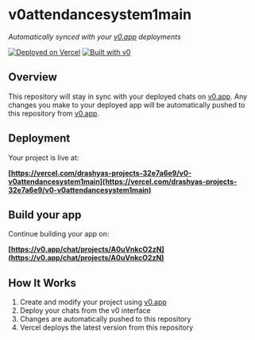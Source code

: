 # v0attendancesystem1main

*Automatically synced with your [v0.app](https://v0.app) deployments*

[![Deployed on Vercel](https://img.shields.io/badge/Deployed%20on-Vercel-black?style=for-the-badge&logo=vercel)](https://vercel.com/drashyas-projects-32e7a6e9/v0-v0attendancesystem1main)
[![Built with v0](https://img.shields.io/badge/Built%20with-v0.app-black?style=for-the-badge)](https://v0.app/chat/projects/A0uVnkcO2zN)

## Overview

This repository will stay in sync with your deployed chats on [v0.app](https://v0.app).
Any changes you make to your deployed app will be automatically pushed to this repository from [v0.app](https://v0.app).

## Deployment

Your project is live at:

**[https://vercel.com/drashyas-projects-32e7a6e9/v0-v0attendancesystem1main](https://vercel.com/drashyas-projects-32e7a6e9/v0-v0attendancesystem1main)**

## Build your app

Continue building your app on:

**[https://v0.app/chat/projects/A0uVnkcO2zN](https://v0.app/chat/projects/A0uVnkcO2zN)**

## How It Works

1. Create and modify your project using [v0.app](https://v0.app)
2. Deploy your chats from the v0 interface
3. Changes are automatically pushed to this repository
4. Vercel deploys the latest version from this repository
